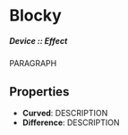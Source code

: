 # Blocky
##### Device :: Effect

PARAGRAPH

## Properties

- **Curved**: DESCRIPTION
- **Difference**: DESCRIPTION


